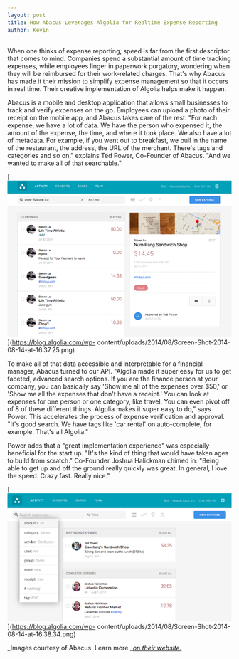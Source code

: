 ```yaml
---
layout: post
title: How Abacus Leverages Algolia for Realtime Expense Reporting
author: Kevin
---
```


When one thinks of expense reporting, speed is far from the first descriptor
that comes to mind. Companies spend a substantial amount of time tracking
expenses, while employees linger in paperwork purgatory, wondering when they
will be reimbursed for their work-related charges. That's why Abacus has made
it their mission to simplify expense management so that it occurs in real
time. Their creative implementation of Algolia helps make it happen.

Abacus is a mobile and desktop application that allows small businesses to
track and verify expenses on the go. Employees can upload a photo of their
receipt on the mobile app, and Abacus takes care of the rest. "For each
expense, we have a lot of data. We have the person who expensed it, the amount
of the expense, the time, and where it took place. We also have a lot of
metadata. For example, if you went out to breakfast, we pull in the name of
the restaurant, the address, the URL of the merchant. There's tags and
categories and so on," explains Ted Power, Co-Founder of Abacus. "And we
wanted to make all of that searchable."

[![Abacus Algolia][1]](https://blog.algolia.com/wp-
content/uploads/2014/08/Screen-Shot-2014-08-14-at-16.37.25.png)

To make all of that data accessible and interpretable for a financial manager,
Abacus turned to our API. "Algolia made it super easy for us to get faceted,
advanced search options. If you are the finance person at your company, you
can basically say 'Show me all of the expenses over $50,' or 'Show me all the
expenses that don't have a receipt.' You can look at expenses for one person
or one category, like travel. You can even pivot off of 8 of these different
things. Algolia makes it super easy to do," says Power. This accelerates the
process of expense verification and approval. "It's good search. We have tags
like 'car rental' on auto-complete, for example. That's all Algolia."

Power adds that a "great implementation experience" was especially beneficial
for the start up. "It's the kind of thing that would have taken ages to build
from scratch." Co-Founder Joshua Halickman chimed in: "Being able to get up
and off the ground really quickly was great. In general, I love the speed.
Crazy fast. Really nice."

[![Abacus Algolia][2]](https://blog.algolia.com/wp-
content/uploads/2014/08/Screen-Shot-2014-08-14-at-16.38.34.png)

_Images courtesy of Abacus. Learn more _[_on their
website._][3]


[1]: ./assets/Screen-Shot-2014-08-14-at-16.37.25.png
[2]: ./assets/Screen-Shot-2014-08-14-at-16.38.34.png
[3]: https://www.abacus.com
